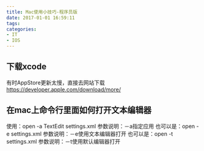 ```yaml
---
title: Mac使用小技巧-程序员版
date: 2017-01-01 16:59:11
tags:
categories:
- IT
- IOS
---
```


<!-- toc -->

## 下载xcode
有时AppStore更新太慢，直接去网站下载
https://developer.apple.com/download/more/

## 在mac上命令行里面如何打开文本编辑器
使用：open -a TextEdit settings.xml 参数说明：－a指定应用
也可以是：open -e settings.xml 参数说明：－e使用文本编辑器打开
也可以是：open -t settings.xml 参数说明：－t使用默认编辑器打开